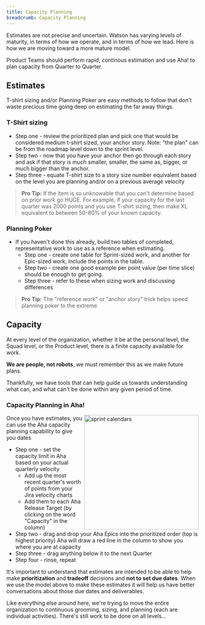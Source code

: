 ```yaml
---
title: Capacity Planning
breadcrumb: Capacity Planning
---
```


Estimates are not precise and uncertain. Watson has varying levels of maturity, in terms of how we operate, and in terms of how we lead. Here is how we are moving toward a more mature model.

Product Teams should perform rapid, continous estimation and use Aha! to plan capacity from Quarter to Quarter.

## Estimates

T-shirt sizing and/or Planning Poker are easy methods to follow that don't waste precious time going deep on estimating the far away things.

### T-Shirt sizing

- Step one - review the prioritized plan and pick one that would be considered medium t-shirt sized, your anchor story. Note: "the plan" can be from the roadmap level down to the sprint level.
- Step two - now that you have your anchor then go through each story and ask if that story is much smaller, smaller, the same as, bigger, or much bigger than the anchor.
- Step three - equate T-shirt size to a story size number equivalent based on the level you are planning and/or on a previous average velocity

> **Pro Tip:**
> If the item is so unknowable that you can't determine based on prior work go HUGE. For example, if your capacity for the last quarter was 2000 points and you use T-shirt sizing, then make XL equivalent to between 50-80% of your known capacity.

### Planning Poker

- If you haven't done this already, build two tables of completed, representative work to use as a reference when estimating.
  - Step one - create one table for Sprint-sized work, and another for Epic-sized work, include the points in the table.
  - Step two - create one good example per point value (per time slice) should be enough to get going.
  - Step three - refer to these when sizing work and discussing differences

> **Pro Tip:**
> The "reference work" or "anchor story" trick helps speed planning poker to the extreme

## Capacity

At every level of the organization, whether it be at the personal level, the Squad level, or the Product level, there is a finite capacity available for work.

**We are people, not robots**, we must remember this as we make future plans.

Thankfully, we have tools that can help guide us towards understanding what can, and what can't be done within any given period of time.

### Capacity Planning in Aha!

<img src="https://pages.github.ibm.com/watson-health-playbook/resources/images/aha/aha-over-capacity.png" width="300px" align="right" alt="sprint calendars">
Once you have estimates, you can use the Aha capacity planning capability to give you dates

- Step one - set the capacity limit in Aha based on your actual quarterly velocity
  - Add up the most recent quarter's worth of points from your Jira velocity charts
  - Add them to each Aha Release Target (by clicking on the word "Capacity" in the column)
- Step two - drag and drop your Aha Epics into the prioritized order (top is highest priority)
  Aha will draw a red line in the column to show you where you are at capacity
- Step three - drag anything below it to the next Quarter
- Step four - rinse, repeat

It's important to understand that estimates are intended to be able to help make **prioritization** and **tradeoff** decisions and **not to set due dates**. When we use the model above to make these estimates it will help us have better conversations about those due dates and deliverables.

Like everything else around here, we're trying to move the entire organization to continuous grooming, sizing, and planning (each are individual activities). There's still work to be done on all levels...
